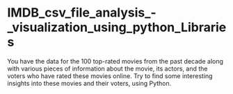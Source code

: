 # IMDB_csv_file_analysis_-_visualization_using_python_Libraries
You have the data for the 100 top-rated movies from the past decade along with various pieces of information about the movie, its actors, and the voters who have rated these movies online. Try to find some interesting insights into these movies and their voters, using Python.
